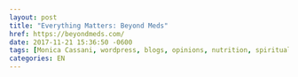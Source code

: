 ```yaml
---
layout: post
title: "Everything Matters: Beyond Meds"
href: https://beyondmeds.com/
date: 2017-11-21 15:36:50 -0600
tags: [Monica Cassani, wordpress, blogs, opinions, nutrition, spirituality, integrative, discussions]
categories: EN
---
```

